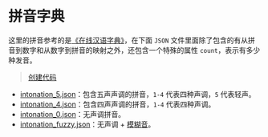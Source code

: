 # 拼音字典

这里的拼音参考的是[《在线汉语字典》](http://xh.5156edu.com/pinyi.html)，在下面 `JSON` 文件里面除了包含的有从拼音到数字和从数字到拼音的映射之外，还包含一个特殊的属性 `count`，表示有多少种发音。

> [创建代码](./notebooks/创建拼音映射字典.ipynb)

-   [intonation_5.json](./pinyin_mapper/intonation_5.json)：包含五声声调的拼音，`1-4` 代表四种声调，`5` 代表轻声。
-   [intonation_4.json](./pinyin_mapper/intonation_4.json)：包含四声声调的拼音，`1-4` 代表四种声调。
-   [intonation_0.json](./pinyin_mapper/intonation_0.json)：无声调拼音。
-   [intonation_fuzzy.json](./pinyin_mapper/intonation_fuzzy.json)：无声调 + [模糊音](https://jingyan.baidu.com/article/636f38bb35428fd6b84610f5.html)。

